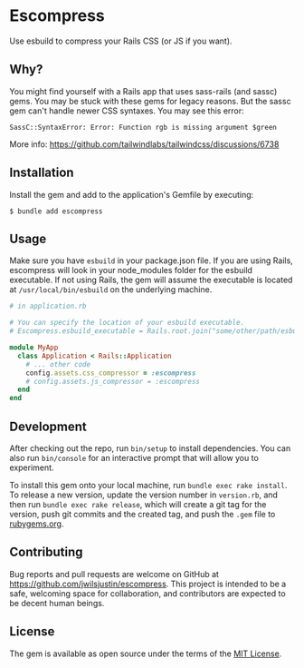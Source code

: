 # Escompress

Use esbuild to compress your Rails CSS (or JS if you want).

## Why?

You might find yourself with a Rails app that uses sass-rails (and sassc) gems. You may be stuck with these gems for legacy reasons. But the sassc gem can't handle newer CSS syntaxes. You may see this error:

```
SassC::SyntaxError: Error: Function rgb is missing argument $green
```

More info: https://github.com/tailwindlabs/tailwindcss/discussions/6738

## Installation

Install the gem and add to the application's Gemfile by executing:

    $ bundle add escompress

## Usage

Make sure you have `esbuild` in your package.json file. If you are using Rails, escompress will look in your node_modules folder for the esbuild executable. If not using Rails, the gem will assume the executable is located at `/usr/local/bin/esbuild` on the underlying machine.

```ruby
# in application.rb

# You can specify the location of your esbuild executable.
# Escompress.esbuild_executable = Rails.root.join("some/other/path/esbuild")

module MyApp
  class Application < Rails::Application
    # ... other code
    config.assets.css_compressor = :escompress
    # config.assets.js_compressor = :escompress
  end
end
```

## Development

After checking out the repo, run `bin/setup` to install dependencies. You can also run `bin/console` for an interactive prompt that will allow you to experiment.

To install this gem onto your local machine, run `bundle exec rake install`. To release a new version, update the version number in `version.rb`, and then run `bundle exec rake release`, which will create a git tag for the version, push git commits and the created tag, and push the `.gem` file to [rubygems.org](https://rubygems.org).

## Contributing

Bug reports and pull requests are welcome on GitHub at https://github.com/jwilsjustin/escompress. This project is intended to be a safe, welcoming space for collaboration, and contributors are expected to be decent human beings.

## License

The gem is available as open source under the terms of the [MIT License](https://opensource.org/licenses/MIT).
